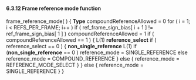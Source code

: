 #### 6.3.12 Frame reference mode function

<div class="syntax">
frame_reference_mode( ) {                                             <b>Type</b>
    compoundReferenceAllowed = 0
    for ( i = 1; i < REFS_PER_FRAME; i++ )
        if ( ref_frame_sign_bias[ i + 1 ]  != ref_frame_sign_bias[ 1 ] )
            compoundReferenceAllowed = 1
        if ( compoundReferenceAllowed == 1 ) {                        L(1)
        <b>reference_select</b>
            if ( reference_select == 0 ) {
                <b>non_single_reference</b>                                  L(1)
                if (<b>non_single_reference</b> == 0 )
                    reference_mode = SINGLE_REFERENCE
                else
                    reference_mode = COMPOUND_REFERENCE
            } else {
                reference_mode = REFERENCE_MODE_SELECT
            }
        } else {
            reference_mode = SINGLE_REFERENCE
        }
}

</div>
